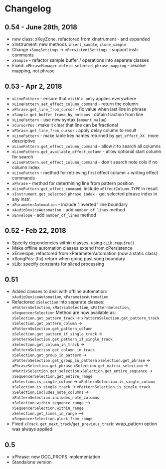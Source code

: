 # Changelog

## 0.54 - June 28th, 2018

- new class: xKeyZone, refactored from xInstrument - and expanded
- xInstrument: new methods `insert_sample`, `clone_sample`
- Change `xSongSettings` -> `xPersistentSettings` - support instr. comments
- `xSample` - refactor sample buffer / operations into separate classes
- Fixed: `xPhraseManager.delete_selected_phrase_mapping` - resolve mapping, not phrase

## 0.53 - Apr 2, 2018

- `xLinePattern` - ensure that `visible_only` applies everywhere
- `xLinePattern.set_effect_column_command` - return the column
- `xPhrase.get_line_from_cursor` - fix value when last line in phrase
- `xSample.get_buffer_frame_by_notepos` : obtain fraction from line 
- `xLinePattern` - use new syntax (`amount_value`)
- `xCursorPos` : make it clear that line can be fractional
- `xPhrase.get_line_from_cursor` :  apply delay column to result
- `xLinePattern` - make table key names returned by `get_effect_XX ` more descriptive
- `xLinePattern.get_effect_column_command` - allow it to search all columns
- `xLinePattern.get_available_effect_column` - allow optional start column for search
- `xLinePattern.set_effect_column_command` - don't search note cols if no column index
- `xLinePattern` - method for retrieving first effect column + writing effect commands
- `xPhrase` - method for determining line from pattern position
- `xLinePattern.get_effect_command`: include `xEffectColumn.TYPE` in result
- `xInstrument.get_selected_phrase_index` - get selected phrase index in any instr.
- `xParameterAutomation` - include "inverted" line boundary
- `xAudioDeviceAutomation` - add `number_of_lines` method
- `xEnvelope` - add `number_of_lines` method

## 0.52 - Feb 22, 2018

- Specify dependencies within classes, using `cLib.require()`
- Make offline automation classes extend from cPersistence
- xEnvelope, refactored from xParameterAutomation (now a static class)
- xSongPos: (fix) return when going past song boundary
- xLib: specify constants for sliced processing

## 0.51

- Added classes to deal with offline automation:  
  `xAudioDeviceAutomation`, `xParameterAutomation`
- Refactored `xSelection` into separate classes:  
    `xPatternSelection`, `xMatrixSelection`, `xPatternSelection`, `xSequencerSelection`
    Method are now available as:  
    `xSelection.get_pattern_track` -> `xPatternSelection.get_pattern_track`
    `xSelection.get_pattern_column` -> `xPatternSelection.get_pattern_column`
    `xSelection.get_pattern_if_single_track` -> `xPatternSelection.get_pattern_if_single_track`
    `xSelection.get_column_in_track` -> `xPatternSelection.get_column_in_track`
    `xSelection.get_group_in_pattern` -> `xPatternSelection.get_group_in_pattern`
    `xSelection.get_phrase` -> `xPhraseSelection.get_phrase`
    `xSelection.get_matrix_selection` -> `xMatrixSelection.get_selection`
    `xSelection.get_entire_sequence` -> `xSequencerSelection.get_entire_range`  
    `xSelection.is_single_column` -> `xPatternSelection.is_single_column`  
    `xSelection.is_single_track` -> `xPatternSelection.is_single_track`  
    `xSelection.includes_note_columns` -> `xPatternSelection.includes_note_columns`  
    `xSelection.within_sequence_range` --> `xSequencerSelection.within_range`  
    `xSelection.get_lines_in_range` --> `xSequencerSelection.pluck_from_range`  
- Fixed `xTrack.get_next_track`/`get_previous_track`: wrap_pattern option was always applied

## 0.5

- xPhrase: new DOC_PROPS implementation
- Standalone version